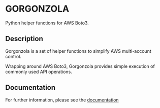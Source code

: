 # GORGONZOLA

Python helper functions for AWS Boto3.

## Description

Gorgonzola is a set of helper functions to simplify AWS multi-account control.

Wrapping around AWS Boto3, Gorgonzola provides simple execution of commonly used API operations.


## Documentation

For further information, please see the [ documentation ](https://github.com/shibboleth66/gorgonzola/blob/master/docs/Contents.md)
